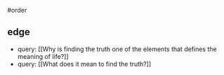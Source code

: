 #order 
## edge
- query: [[Why is finding the truth one of the elements that defines the meaning of life?]]
- query: [[What does it mean to find the truth?]]
